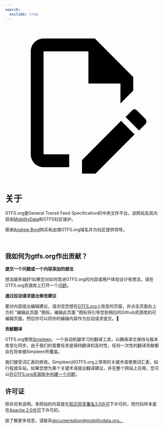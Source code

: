 ```yaml
---
search:
  exclude: true
---
```


<a class="pencil-link" href="https://github.com/MobilityData/gtfs.org/blob/main/docs/about.zh.md" title="Edit this page" target="_blank">
    <svg class="pencil" xmlns="http://www.w3.org/2000/svg" viewBox="0 0 24 24"><path d="M10 20H6V4h7v5h5v3.1l2-2V8l-6-6H6c-1.1 0-2 .9-2 2v16c0 1.1.9 2 2 2h4v-2m10.2-7c.1 0 .3.1.4.2l1.3 1.3c.2.2.2.6 0 .8l-1 1-2.1-2.1 1-1c.1-.1.2-.2.4-.2m0 3.9L14.1 23H12v-2.1l6.1-6.1 2.1 2.1Z"/></svg>
  </a>

<style>
  .md-nav .md-nav--secondary {
      display: none !important;
    }
</style>

# 关于

GTFS.org是General Transit Feed Specification的中央文件平台。该网站及其内容由[MobilityData](https://mobilitydata.org/)和GTFS社区维护。

感谢[Andrew Byrd](https://www.linkedin.com/in/byrdandrew)购买和出借GTFS.org域名并为社区提供领导。

<br/>

## 我如何为gtfs.org作出贡献？

**提交一个问题或一个内容添加的想法**

想法越多越好!如果您对如何改进GTFS.org的内容或用户体验设计有想法，请在GTFS.org资源库上打开一个[问题](https://github.com/MobilityData/gtfs.org/issues/new)。

**通过拉动请求提出修改建议**

要对内容提出编辑建议，请浏览您想在[GTFS.org](https://gtfs.org/)上改变的页面，并点击页面右上方的 "编辑此页面 "图标。编辑此页面 "图标将引导您到相应的Github资源库的可编辑页面。然后你可以将你的编辑内容作为拉动请求提交。📝

**贡献翻译**

GTFS.org使用[Simpleen](https://simpleen.io/)，一个自动机器学习的翻译工具，以确保译文保持与版本库变化同步。由于我们的首要任务是保持翻译的及时性，任何一次性的翻译贡献都会在将来被Simpleen所覆盖。

我们接受词汇表的修改。Simpleen对GTFS.org上常用的关键术语使用词汇表，如行程或车站。如果您想为某个关键术语提出翻译建议，并在整个网站上应用，您可以[在GTFS.org资源库中创建一个问题](https://github.com/MobilityData/gtfs.org/issues/new/choose)。

## 许可证

除非另有说明，本网站的内容是在[知识共享署名3.0许可](https://creativecommons.org/licenses/by/3.0/)下许可的，而代码样本是在[Apache 2.0许可](https://www.apache.org/licenses/LICENSE-2.0)下许可的。

欲了解更多信息，请联系[documentation@mobilitydata.org。](mailto:documentation@mobilitydata.org)
